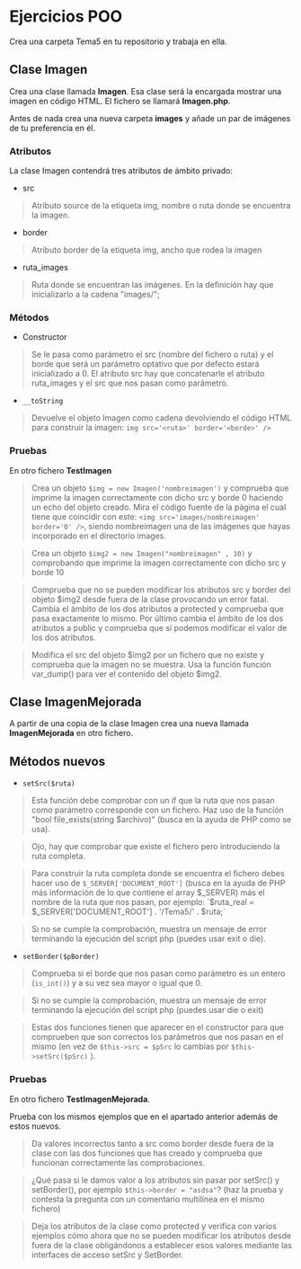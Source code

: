 # Ejercicios POO

Crea una carpeta Tema5 en tu repositorio y trabaja en ella.

## Clase **Imagen**
Crea una clase llamada **Imagen**. Esa clase será la encargada mostrar una imagen en código HTML. El fichero se llamará **Imagen.php**.

Antes de nada crea una nueva carpeta **images** y añade un par de imágenes de tu preferencia en él.

### Atributos

La clase Imagen contendrá tres atributos de ámbito privado:

- src
    
> Atributo source de la etiqueta img, nombre o ruta donde se encuentra la imagen.

- border

>Atributo border de la etiqueta img, ancho que rodea la imagen

- ruta_images

>Ruta donde se encuentran las imágenes. En la definición hay que inicializarlo a la cadena "images/";

### Métodos

- Constructor

> Se le pasa como parámetro el src (nombre del fichero o ruta) y el borde que será un parámetro optativo que por defecto estará inicializado a 0. El atributo src hay que concatenarle el atributo ruta_images y el src que nos pasan como parámetro.

- `__toString`

> Devuelve el objeto Imagen como cadena devolviendo el código HTML para construir la imagen: `img src='<ruta>' border='<borde>' />`

### Pruebas

En otro fichero **TestImagen**

> Crea un objeto `$img = new Imagen('nombreimagen')` y comprueba que imprime la imagen correctamente con dicho src y borde 0 haciendo un echo del objeto creado. Mira el código fuente de la página el cual tiene que coincidir con este: `<img src='images/nombreimagen' border='0' />`, siendo nombreimagen una de las imágenes que hayas incorporado en el directorio images.

> Crea un objeto `$img2 = new Imagen("nombreimagen" , 10)` y comprobando que imprime la imagen correctamente con dicho src y borde 10

> Comprueba que no se pueden modificar los atributos src y border del objeto $img2 desde fuera de la clase provocando un error fatal. Cambia el ámbito de los dos atributos a protected y comprueba que pasa exactamente lo mismo. Por último cambia el ámbito de los dos atributos a public y comprueba que sí podemos modificar el valor de los dos atributos.

> Modifica el src del objeto $img2 por un fichero que no existe y comprueba que la imagen no se muestra. Usa la función función var_dump() para ver el contenido del objeto $img2.

## Clase ImagenMejorada

A partir de una copia de la clase Imagen crea una nueva llamada **ImagenMejorada** en otro fichero.

## Métodos nuevos

- `setSrc($ruta)`

> Esta función debe comprobar con un if que la ruta que nos pasan como parámetro corresponde con un fichero. Haz uso de la función "bool file_exists(string $archivo)" (busca en la ayuda de PHP como se usa).

> Ojo, hay que comprobar que existe el fichero pero introduciendo la ruta completa.

> Para construir la ruta completa donde se encuentra el fichero debes hacer uso de `$_SERVER['DOCUMENT_ROOT']` (busca en la ayuda de PHP más información de lo que contiene el array $_SERVER) más el nombre de la ruta que nos pasan, por ejemplo: `$ruta_real = $_SERVER['DOCUMENT_ROOT'] . '/Tema5/' . $ruta;`

> Si no se cumple la comprobación, muestra un mensaje de error terminando la ejecución del script php (puedes usar exit o die).

- `setBorder($pBorder)`
    
> Comprueba si el borde que nos pasan como parámetro es un entero (`is_int()`) y a su vez sea mayor o igual que 0.

> Si no se cumple la comprobación, muestra un mensaje de error terminando la ejecución del script php (puedes usar die o exit)

> Estas dos funciones tienen que aparecer en el constructor para que comprueben que son correctos los parámetros que nos pasan en el mismo (en vez de `$this->src = $pSrc` lo cambias por `$this->setSrc($pSrc)` ).

### Pruebas

En otro fichero **TestImagenMejorada**.

Prueba con los mismos ejemplos que en el apartado anterior además de estos nuevos.

> Da valores incorrectos tanto a src como border desde fuera de la clase con las dos funciones que has creado y comprueba que funcionan correctamente las comprobaciones.

> ¿Qué pasa si le damos valor a los atributos sin pasar por setSrc() y setBorder(), por ejemplo `$this->border = "asdsa"`? (haz la prueba y contesta la pregunta con un comentario multilínea en el mismo fichero)

> Deja los atributos de la clase como protected y verifica con varios ejemplos cómo ahora que no se pueden modificar los atributos desde fuera de la clase obligándonos a establecer esos valores mediante las interfaces de acceso setSrc y SetBorder.